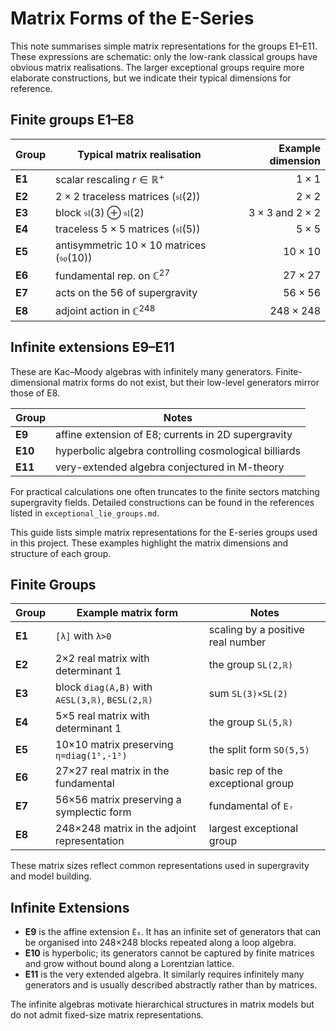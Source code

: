 # Matrix Forms of the E-Series

This note summarises simple matrix representations for the groups E1–E11. These
expressions are schematic: only the low-rank classical groups have obvious
matrix realisations. The larger exceptional groups require more elaborate
constructions, but we indicate their typical dimensions for reference.

## Finite groups E1–E8

| Group | Typical matrix realisation | Example dimension |
|-------|----------------------------|------------------:|
| **E1** | scalar rescaling $r \in \mathbb{R}^+$ | $1\times1$ |
| **E2** | $2\times2$ traceless matrices ($\mathfrak{sl}(2)$) | $2\times2$ |
| **E3** | block $\mathfrak{sl}(3)\oplus\mathfrak{sl}(2)$ | $3\times3$ and $2\times2$ |
| **E4** | traceless $5\times5$ matrices ($\mathfrak{sl}(5)$) | $5\times5$ |
| **E5** | antisymmetric $10\times10$ matrices ($\mathfrak{so}(10)$) | $10\times10$ |
| **E6** | fundamental rep. on $\mathbb{C}^{27}$ | $27\times27$ |
| **E7** | acts on the $56$ of supergravity | $56\times56$ |
| **E8** | adjoint action in $\mathbb{C}^{248}$ | $248\times248$ |

## Infinite extensions E9–E11

These are Kac–Moody algebras with infinitely many generators. Finite-dimensional
matrix forms do not exist, but their low-level generators mirror those of E8.

| Group | Notes |
|-------|------|
| **E9** | affine extension of E8; currents in 2D supergravity |
| **E10** | hyperbolic algebra controlling cosmological billiards |
| **E11** | very-extended algebra conjectured in M-theory |

For practical calculations one often truncates to the finite sectors matching
supergravity fields. Detailed constructions can be found in the references
listed in `exceptional_lie_groups.md`.

This guide lists simple matrix representations for the E-series groups used in
this project. These examples highlight the matrix dimensions and structure of
each group.

## Finite Groups

| Group | Example matrix form | Notes |
|-------|--------------------|-------|
| **E1** | `[λ]` with `λ>0` | scaling by a positive real number |
| **E2** | 2×2 real matrix with determinant 1 | the group `SL(2,ℝ)` |
| **E3** | block `diag(A,B)` with `A∈SL(3,ℝ)`, `B∈SL(2,ℝ)` | sum `SL(3)×SL(2)` |
| **E4** | 5×5 real matrix with determinant 1 | the group `SL(5,ℝ)` |
| **E5** | 10×10 matrix preserving `η=diag(1⁵,-1⁵)` | the split form `SO(5,5)` |
| **E6** | 27×27 real matrix in the fundamental | basic rep of the exceptional group |
| **E7** | 56×56 matrix preserving a symplectic form | fundamental of `E₇` |
| **E8** | 248×248 matrix in the adjoint representation | largest exceptional group |

These matrix sizes reflect common representations used in
supergravity and model building.

## Infinite Extensions

- **E9** is the affine extension `Ē₈`. It has an infinite set of generators that
  can be organised into 248×248 blocks repeated along a loop algebra.
- **E10** is hyperbolic; its generators cannot be captured by finite matrices and
  grow without bound along a Lorentzian lattice.
- **E11** is the very extended algebra. It similarly requires infinitely many
  generators and is usually described abstractly rather than by matrices.

The infinite algebras motivate hierarchical structures in matrix models but do
not admit fixed-size matrix representations.

